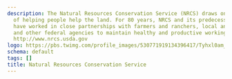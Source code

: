 ```yaml
---
description: The Natural Resources Conservation Service (NRCS) draws on a long history
  of helping people help the land. For 80 years, NRCS and its predecessor agencies
  have worked in close partnerships with farmers and ranchers, local and state governments,
  and other federal agencies to maintain healthy and productive working landscapes.
  http://www.nrcs.usda.gov
logo: https://pbs.twimg.com/profile_images/530771919134396417/Tyhxl0am_400x400.jpeg
schema: default
tags: []
title: Natural Resources Conservation Service
---
```

